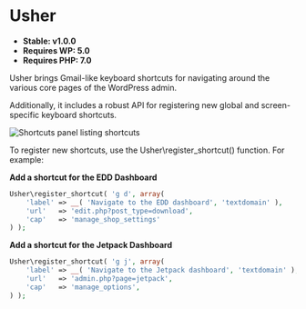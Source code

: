 # Usher

* **Stable: v1.0.0**
* **Requires WP: 5.0**
* **Requires PHP: 7.0**

Usher brings Gmail-like keyboard shortcuts for navigating around the various core pages of the WordPress admin.

Additionally, it includes a robust API for registering new global and screen-specific keyboard shortcuts.

![Shortcuts panel listing shortcuts](http://mr.drewf.us/04e1f15b3e98/Screen%252520Shot%2525202019-03-23%252520at%2525206.37.58%252520PM.png)

To register new shortcuts, use the Usher\register_shortcut() function. For example:

**Add a shortcut for the EDD Dashboard**
```php
Usher\register_shortcut( 'g d', array(
    'label' => __( 'Navigate to the EDD dashboard', 'textdomain' ),
    'url'   => 'edit.php?post_type=download',
    'cap'   => 'manage_shop_settings'
) );
```

**Add a shortcut for the Jetpack Dashboard**
```php
Usher\register_shortcut( 'g j', array(
    'label' => __( 'Navigate to the Jetpack dashboard', 'textdomain' ),
    'url'   => 'admin.php?page=jetpack',
    'cap'   => 'manage_options',
) );
```
